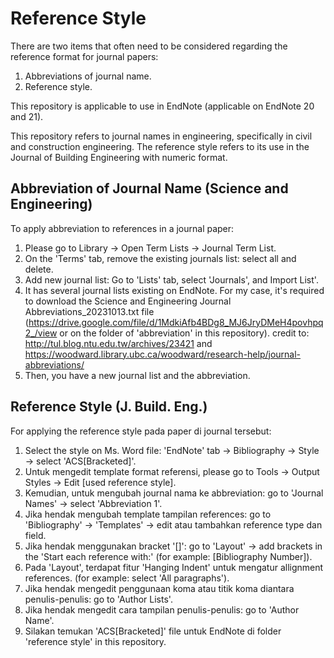 # Reference Style
There are two items that often need to be considered regarding the reference format for journal papers:
  1. Abbreviations of journal name.
  2. Reference style.

This repository is applicable to use in EndNote (applicable on EndNote 20 and 21).

This repository refers to journal names in engineering, specifically in civil and construction engineering.
The reference style refers to its use in the Journal of Building Engineering with numeric format.

## Abbreviation of Journal Name (Science and Engineering)
To apply abbreviation to references in a journal paper:
 1. Please go to Library -> Open Term Lists -> Journal Term List.
 2. On the 'Terms' tab, remove the existing journals list: select all and delete.
 3. Add new journal list: Go to 'Lists' tab, select 'Journals', and Import List'.
 4. It has several journal lists existing on EndNote. For my case, it's required to download the Science and Engineering Journal Abbreviations_20231013.txt file (https://drive.google.com/file/d/1MdkiAfb4BDg8_MJ6JryDMeH4povhpq2_/view or on the folder of 'abbreviation' in this repository).
    credit to: http://tul.blog.ntu.edu.tw/archives/23421 and https://woodward.library.ubc.ca/woodward/research-help/journal-abbreviations/
 6. Then, you have a new journal list and the abbreviation.


## Reference Style (J. Build. Eng.)
For applying the reference style pada paper di journal tersebut:
 1. Select the style on Ms. Word file: 'EndNote' tab -> Bibliography -> Style -> select 'ACS[Bracketed]'.
 2. Untuk mengedit template format referensi, please go to Tools -> Output Styles -> Edit [used reference style].
 3. Kemudian, untuk mengubah journal nama ke abbreviation: go to 'Journal Names' -> select 'Abbreviation 1'.
 4. Jika hendak mengubah template tampilan references: go to 'Bibliography' -> 'Templates' -> edit atau tambahkan reference type dan field.
 5. Jika hendak menggunakan bracket '[]': go to 'Layout' -> add brackets in the 'Start each reference with:' (for example:  [Bibliography Number]).
 6. Pada 'Layout', terdapat fitur 'Hanging Indent' untuk mengatur allignment references. (for example: select 'All paragraphs').
 7. Jika hendak mengedit penggunaan koma atau titik koma diantara penulis-penulis: go to 'Author Lists'.
 8. Jika hendak mengedit cara tampilan penulis-penulis: go to 'Author Name'.
 9. Silakan temukan 'ACS[Bracketed]' file untuk EndNote di folder 'reference style' in this repository.
